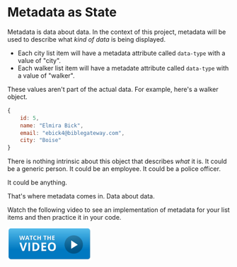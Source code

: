 # Metadata as State

Metadata is data about data. In the context of this project, metadata will be used to describe what _kind of data_ is being displayed.

* Each city list item will have a metadata attribute called `data-type` with a value of "city".
* Each walker list item will have a metadate attribute called `data-type` with a value of "walker".

These values aren't part of the actual data. For example, here's a walker object.

```js
{
    id: 5,
    name: "Elmira Bick",
    email: "ebick4@biblegateway.com",
    city: "Boise"
}
```

There is nothing intrinsic about this object that describes _what_ it is. It could be a generic person. It could be an employee. It could be a police officer.

It could be anything.

That's where metadata comes in. Data about data.

Watch the following video to see an implementation of metadata for your list items and then practice it in your code.

[<img src="../../book-1-installations/chapters/images/video-play-icon.gif" height="75rem" />](https://watch.screencastify.com/v/bucIF1owlPbSfI0gdJl7)


